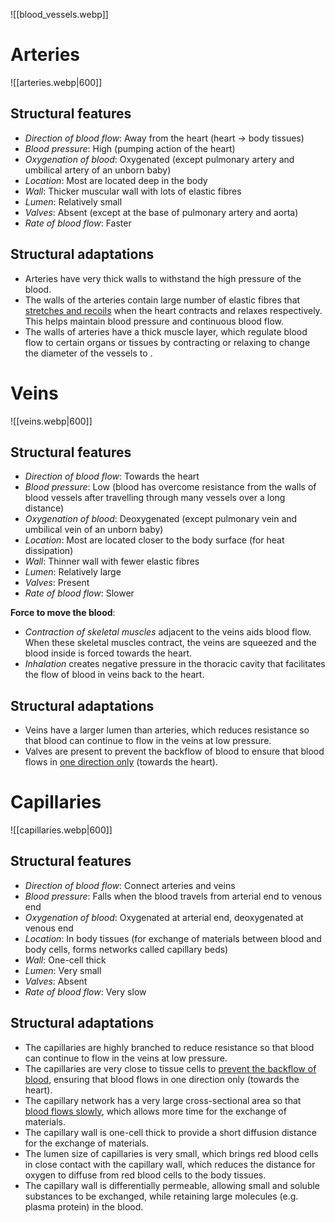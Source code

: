 ![[blood_vessels.webp]]

# Arteries
![[arteries.webp|600]]

## Structural features
- *Direction of blood flow*: Away from the heart (heart → body tissues)
- *Blood pressure*: High (pumping action of the heart)
- *Oxygenation of blood*: Oxygenated
  (except pulmonary artery and umbilical artery of an unborn baby)
- *Location*: Most are located deep in the body
- *Wall*: Thicker muscular wall with lots of elastic fibres
- *Lumen*: Relatively small
- *Valves*: Absent (except at the base of pulmonary artery and aorta)
- *Rate of blood flow*: Faster

## Structural adaptations
- Arteries have <span class="hi-blue">very thick walls</span> to <span class="hi-green">withstand the high pressure of the blood</span>.
- The walls of the arteries contain <span class="hi-blue">large number of elastic fibres</span> that <u>stretches and recoils</u> when the heart contracts and relaxes respectively. This helps <span class="hi-green">maintain blood pressure</span> and <span class="hi-green">continuous blood flow</span>.
- The walls of arteries have a <span class="hi-blue">thick muscle layer</span>, which <span class="hi-green">regulate blood flow</span> to certain organs or tissues by contracting or relaxing to change the diameter of the vessels to .

# Veins
![[veins.webp|600]]

## Structural features
- *Direction of blood flow*: Towards the heart
- *Blood pressure*: Low
  (blood has overcome resistance from the walls of blood vessels after travelling through many vessels over a long distance)
- *Oxygenation of blood*: Deoxygenated
  (except pulmonary vein and umbilical vein of an unborn baby)
- *Location*: Most are located closer to the body surface (for <span class="hi-green">heat dissipation</span>)
- *Wall*: Thinner wall with fewer elastic fibres
- *Lumen*: Relatively large
- *Valves*: Present
- *Rate of blood flow*: Slower

**Force to move the blood**:
- *Contraction of skeletal muscles* adjacent to the veins aids blood flow. When these skeletal muscles contract, the <span class="hi-green">veins are squeezed</span> and the blood inside is forced towards the heart.
- *Inhalation* creates <span class="hi-blue">negative pressure</span> in the <span class="hi-blue">thoracic cavity</span> that facilitates the flow of blood in veins back to the heart.

## Structural adaptations
- Veins have a <span class="hi-blue">larger lumen than arteries</span>, which <span class="hi-green">reduces resistance</span> so that blood can continue to flow in the veins at low pressure.
- <span class="hi-blue">Valves</span> are present to <span class="hi-green">prevent the backflow of blood</span> to ensure that blood flows in <u>one direction only</u> (towards the heart).

# Capillaries
![[capillaries.webp|600]]

## Structural features
- *Direction of blood flow*: Connect arteries and veins
- *Blood pressure*: Falls when the blood travels from arterial end to venous end
- *Oxygenation of blood*: Oxygenated at arterial end, deoxygenated at venous end
- *Location*: In body tissues (for exchange of materials between blood and body cells, forms networks called capillary beds)
- *Wall*: One-cell thick
- *Lumen*: Very small
- *Valves*: Absent
- *Rate of blood flow*: Very slow

## Structural adaptations
- The capillaries are <span class="hi-blue">highly branched</span> to reduce resistance so that blood can continue to <span class="hi-green">flow in the veins at low pressure</span>.
- The capillaries are <span class="hi-blue">very close to tissue cells</span> to <u>prevent the backflow of blood</u>, ensuring that <span class="hi-green">blood flows in one direction only</span> (towards the heart).
- The capillary network has a <span class="hi-blue">very large cross-sectional area</span> so that <u>blood flows slowly</u>, which <span class="hi-green">allows more time for the exchange</span> of materials.
- The capillary wall is <span class="hi-blue">one-cell thick</span> to provide a <span class="hi-green">short diffusion distance</span> for the exchange of materials.
- The <span class="hi-blue">lumen size of capillaries is very small</span>, which brings red blood cells in close contact with the capillary wall, which <span class="hi-green">reduces the distance for oxygen to diffuse</span> from red blood cells to the body tissues.
- The capillary wall is <span class="hi-blue">differentially permeable</span>, <span class="hi-green">allowing small and soluble substances to be exchanged</span>, while retaining large molecules (e.g. plasma protein) in the blood.
